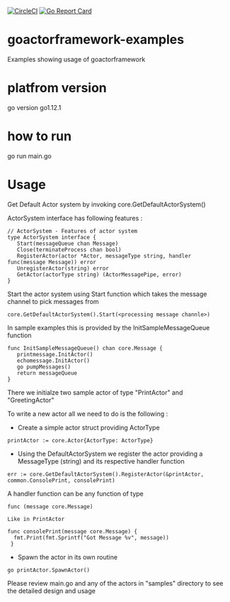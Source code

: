 [![CircleCI](https://circleci.com/gh/heckdevice/goactorframework-examples.svg?style=svg)](https://circleci.com/gh/heckdevice/goactorframework-examples)
[![Go Report Card](https://goreportcard.com/badge/github.com/heckdevice/goactorframework-examples)](https://goreportcard.com/report/github.com/heckdevice/goactorframework-examples)


# goactorframework-examples
Examples showing usage of goactorframework

# platfrom version
go version go1.12.1

# how to run
go run main.go

# Usage

 Get Default Actor system by invoking core.GetDefaultActorSystem()
 
 ActorSystem interface has following features :
 ```
// ActorSystem - Features of actor system
type ActorSystem interface {
	Start(messageQueue chan Message)
	Close(terminateProcess chan bool)
	RegisterActor(actor *Actor, messageType string, handler func(message Message)) error
	UnregisterActor(string) error
	GetActor(actorType string) (ActorMessagePipe, error)
}
 ```
 Start the actor system using Start function which takes the message channel to pick messages from 
 ```
 core.GetDefaultActorSystem().Start(<processing message channle>)
 ```
 
 In sample examples this is provided by the InitSampleMessageQueue function
 
 ```
 func InitSampleMessageQueue() chan core.Message {
	printmessage.InitActor()
	echomessage.InitActor()
	go pumpMessages()
	return messageQueue
}
 ```
 There we initialze two sample actor of type "PrintActor" and "GreetingActor"
 
 To write a new actor all we need to do is the following :
 
  - Create a simple actor struct providing ActorType 
  ```
  printActor := core.Actor{ActorType: ActorType}
  ```
  - Using the DefaultActorSystem we register the actor providing a MessageType (string) and its respective handler function
  ```
  err := core.GetDefaultActorSystem().RegisterActor(&printActor, common.ConsolePrint, consolePrint)
  ```
  A handler function can be any function of type 
  ```
  func (message core.Message)
  
  Like in PrintActor
  
  func consolePrint(message core.Message) {
	fmt.Print(fmt.Sprintf("Got Message %v", message))
   }
  ```
  - Spawn the actor in its own routine
  ```
  go printActor.SpawnActor()
  ```
 Please review main.go and any of the actors in "samples" directory to see the detailed design and usage
